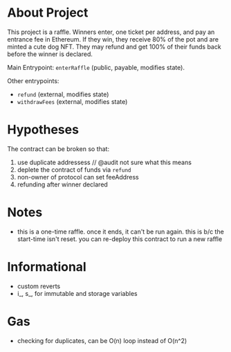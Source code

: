 # About Project

This project is a raffle. Winners enter, one ticket per address, and pay an entrance fee in Ethereum. If they win, they receive 80% of the pot and are minted a cute dog NFT. They may refund and get 100% of their funds back before the winner is declared.

Main Entrypoint: `enterRaffle` (public, payable, modifies state).

Other entrypoints:

- `refund` (external, modifies state)
- `withdrawFees` (external, modifies state)

# Hypotheses

The contract can be broken so that:

1. use duplicate addressess // @audit not sure what this means
2. deplete the contract of funds via `refund`
3. non-owner of protocol can set feeAddress
4. refunding after winner declared

# Notes

- this is a one-time raffle. once it ends, it can't be run again. this is b/c the start-time isn't reset. you can re-deploy this contract to run a new raffle

# Informational

- custom reverts
- i_, s_, for immutable and storage variables

# Gas

- checking for duplicates, can be O(n) loop instead of O(n^2)
